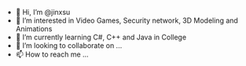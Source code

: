 - 👋 Hi, I’m @jinxsu
- 👀 I’m interested in Video Games, Security network, 3D Modeling and Animations
- 🌱 I’m currently learning C#, C++ and Java in College
- 💞️ I’m looking to collaborate on ...
- 📫 How to reach me ...

<!---
jinxsu/jinxsu is a ✨ special ✨ repository because its `README.md` (this file) appears on your GitHub profile.
You can click the Preview link to take a look at your changes.
--->
